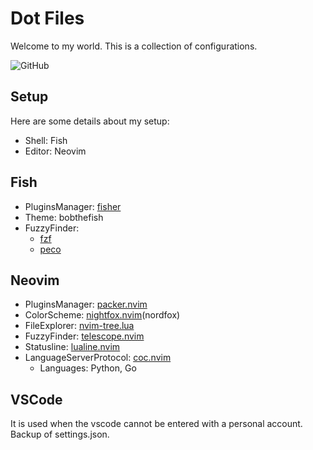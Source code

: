 # Dot Files

Welcome to my world. This is a collection of configurations.

![GitHub](https://img.shields.io/github/license/kissy24/dotfiles)

## Setup

Here are some details about my setup:

- Shell: Fish
- Editor: Neovim

## Fish

- PluginsManager: [fisher](https://github.com/jorgebucaran/fisher)
- Theme: bobthefish
- FuzzyFinder:
  - [fzf](https://github.com/jethrokuan/fzf)
  - [peco](https://github.com/oh-my-fish/plugin-peco)

## Neovim

- PluginsManager: [packer.nvim](https://github.com/wbthomason/packer.nvim)
- ColorScheme: [nightfox.nvim](https://github.com/EdenEast/nightfox.nvim)(nordfox)
- FileExplorer: [nvim-tree.lua](https://github.com/yutkat/dotfiles/blob/main/.config/nvim/lua/rc/option.lua)
- FuzzyFinder: [telescope.nvim](https://github.com/nvim-telescope/telescope.nvim)
- Statusline: [lualine.nvim](https://github.com/nvim-lualine/lualine.nvim)
- LanguageServerProtocol: [coc.nvim](https://github.com/neoclide/coc.nvim)
  - Languages: Python, Go

## VSCode

It is used when the vscode cannot be entered with a personal account.
Backup of settings.json.
